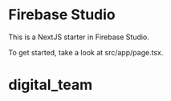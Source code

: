 # Firebase Studio

This is a NextJS starter in Firebase Studio.

To get started, take a look at src/app/page.tsx.
# digital_team
